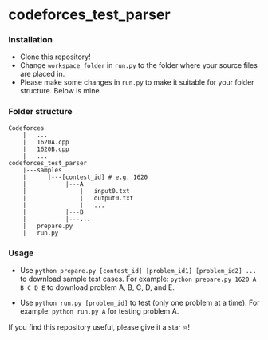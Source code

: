 # codeforces_test_parser
### Installation
* Clone this repository!
* Change ```workspace_folder``` in ```run.py``` to the folder where your source files are placed in.
* Please make some changes in ```run.py``` to make it suitable for your folder structure. Below is mine.

### Folder structure
```
Codeforces
    |   ...
    |   1620A.cpp
    |   1620B.cpp
    |   ...
codeforces_test_parser
    |---samples
    |      |---[contest_id] # e.g. 1620
    |           |---A
    |               |   input0.txt
    |               |   output0.txt
    |               |   ...
    |           |---B
    |           |---...
    |   prepare.py
    |   run.py
```

### Usage
* Use ```python prepare.py [contest_id] [problem_id1] [problem_id2] ...``` to download sample test cases.
For example: ```python prepare.py 1620 A B C D E``` to download problem A, B, C, D, and E.

* Use ```python run.py [problem_id]``` to test (only one problem at a time).
For example: ```python run.py A``` for testing problem A.

If you find this repository useful, please give it a star :star:!